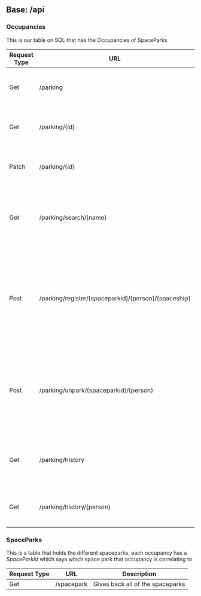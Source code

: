 ## Base: /api

### Occupancies 
This is our table on SQL that has the Occupancies of SpaceParks

Request Type | URL | Description
------------ | --- | -----------
| Get | /parking | Give back a list of current parked ships. |
| Get | /parking/{id} | Gives back a specific parked ship according to the Id. |
| Patch | /parking/{id} | Changes some of the information on the parking |
| Get | /parking/search/{name} | Searches for parking depending on name given, **validates** name in the background. |
| Post | /parking/register/{spaceparkid}/{person}/{spaceship} | Parks a spaceship according to the SW name given. **Validates** that it's a SW person, along with a  correct spaceship in the *background* |
| Post | /parking/unpark/{spaceparkid}/{person} | Unparks a person *depending* on the name given, gives back the **amount paid** along with **hours** that they stayed |
| Get | /parking/history | Gives back *all* of the history reconds on the occupancy table |
| Get | /parking/history/{person} | Give back the history of a *specified* person. |

### SpaceParks
This is a table that holds the different spaceparks, each occupancy has a *SpaceParkId* which says which space park that occupancy is correlating to

Request Type | URL | Description
------------ | --- | -----------
| Get | /spacepark | Gives back all of the spaceparks
